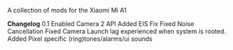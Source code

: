 A collection of mods for the Xiaomi Mi A1

**Changelog**
0.1
Enabled Camera 2 API
Added EIS Fix
Fixed Noise Cancellation
Fixed Camera Launch lag experienced when system is rooted.
Added Pixel specific (ring)tones/alarms/ui sounds
